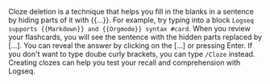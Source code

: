 Cloze deletion is a technique that helps you fill in the blanks in a sentence by hiding parts of it with {{...}}. For example, try typing into a block `Logseq supports {{Markdown}} and {{Orgmode}} syntax #card`. When you review your flashcards, you will see the sentence with the hidden parts replaced by [...]. You can reveal the answer by clicking on the [...] or pressing Enter. If you don't want to type doube curly brackets, you can type `/Cloze` instead. Creating clozes can help you test your recall and comprehension with Logseq.